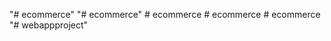 "# ecommerce" 
"# ecommerce" 
#   e c o m m e r c e  
 #   e c o m m e r c e  
 #   e c o m m e r c e  
 "# webappproject" 
